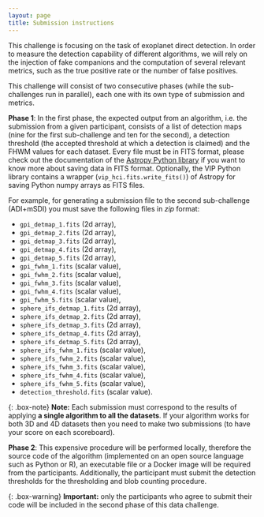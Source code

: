 ```yaml
---
layout: page
title: Submission instructions
---
```


This challenge is focusing on the task of exoplanet direct detection. In order to measure the detection capability of different algorithms, we will rely on the injection of fake companions and the computation of several relevant metrics, such as the true positive rate or the number of false positives. 

This challenge will consist of two consecutive phases (while the sub-challenges run in parallel), each one with its own type of submission and metrics. 

**Phase 1**: In the first phase, the expected output from an algorithm, i.e. the submission from a given participant, consists of a list of detection maps (nine for the first sub-challenge and ten for the second), a detection threshold (the accepted threshold at which a detection is claimed) and the FHWM values for each dataset. Every file must be in FITS format, please check out the documentation of the [Astropy Python library](http://docs.astropy.org/en/stable/io/fits/) if you want to know more about saving data in FITS format. Optionally, the VIP Python library contains a wrapper (``vip_hci.fits.write_fits()``) of Astropy for saving Python numpy arrays as FITS files.

For example, for generating a submission file to the second sub-challenge (ADI+mSDI) you  must save the following files in *zip* format: 

* ``gpi_detmap_1.fits`` (2d array),
* ``gpi_detmap_2.fits`` (2d array), 
* ``gpi_detmap_3.fits`` (2d array), 
* ``gpi_detmap_4.fits`` (2d array), 
* ``gpi_detmap_5.fits`` (2d array), 
* ``gpi_fwhm_1.fits`` (scalar value), 
* ``gpi_fwhm_2.fits`` (scalar value),
* ``gpi_fwhm_3.fits`` (scalar value),
* ``gpi_fwhm_4.fits`` (scalar value),
* ``gpi_fwhm_5.fits`` (scalar value), 
* ``sphere_ifs_detmap_1.fits`` (2d array), 
* ``sphere_ifs_detmap_2.fits`` (2d array), 
* ``sphere_ifs_detmap_3.fits`` (2d array), 
* ``sphere_ifs_detmap_4.fits`` (2d array), 
* ``sphere_ifs_detmap_5.fits`` (2d array), 
* ``sphere_ifs_fwhm_1.fits`` (scalar value), 
* ``sphere_ifs_fwhm_2.fits`` (scalar value), 
* ``sphere_ifs_fwhm_3.fits`` (scalar value), 
* ``sphere_ifs_fwhm_4.fits`` (scalar value), 
* ``sphere_ifs_fwhm_5.fits`` (scalar value), 
* ``detection_threshold.fits`` (scalar value). 

{: .box-note}
**Note:** Each submission must correspond to the results of applying **a single algorithm to all the datasets**. If your algorithm works for both 3D and 4D datasets then you need to make two submissions (to have your score on each scoreboard).

**Phase 2**: This expensive procedure will be performed locally, therefore the source code of the algorithm (implemented on an open source language such as Python or R), an executable file or a Docker image will be required from the participants. Additionally, the participant must submit the detection thresholds for the thresholding and blob counting procedure.

{: .box-warning}
**Important:** only the participants who agree to submit their code will be included in the second phase of this data challenge.  



